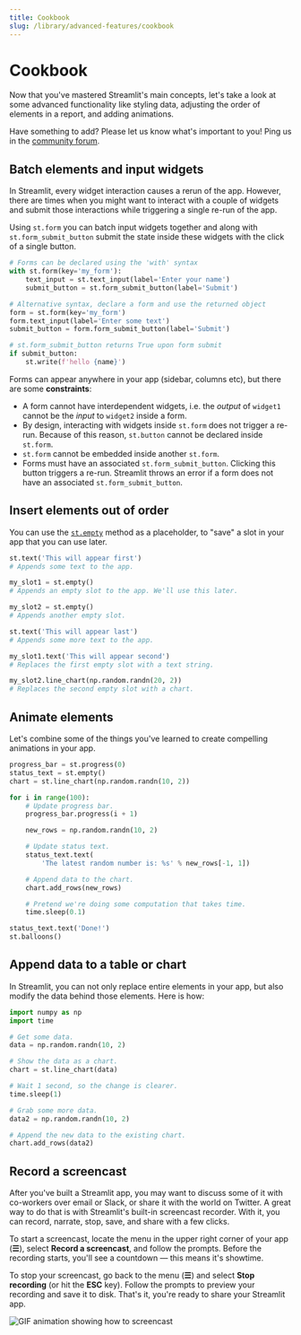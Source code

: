 ```yaml
---
title: Cookbook
slug: /library/advanced-features/cookbook
---
```


# Cookbook

Now that you've mastered Streamlit's main concepts, let's take a look at some
advanced functionality like styling data, adjusting the order of elements in a
report, and adding animations.

<Note>

Have something to add? Please let us know what's important to you!
Ping us in the [community forum](https://discuss.streamlit.io).

</Note>

## Batch elements and input widgets

In Streamlit, every widget interaction causes a rerun of the app. However,
there are times when you might want to interact with a couple of widgets and
submit those interactions while triggering a single re-run of the app.

Using `st.form` you can batch input widgets together and along with
`st.form_submit_button` submit the state inside these widgets with the click
of a single button.

```python
# Forms can be declared using the 'with' syntax
with st.form(key='my_form'):
    text_input = st.text_input(label='Enter your name')
    submit_button = st.form_submit_button(label='Submit')
```

```python
# Alternative syntax, declare a form and use the returned object
form = st.form(key='my_form')
form.text_input(label='Enter some text')
submit_button = form.form_submit_button(label='Submit')
```

```python
# st.form_submit_button returns True upon form submit
if submit_button:
    st.write(f'hello {name}')
```

Forms can appear anywhere in your app (sidebar, columns etc), but there are
some **constraints**:

- A form cannot have interdependent widgets, i.e. the _output_ of `widget1` cannot
  be the _input_ to `widget2` inside a form.
- By design, interacting with widgets inside `st.form` does not trigger
  a re-run. Because of this reason, `st.button` cannot be declared inside `st.form`.
- `st.form` cannot be embedded inside another `st.form`.
- Forms must have an associated `st.form_submit_button`. Clicking this button
  triggers a re-run. Streamlit throws an error if a form does not have an
  associated `st.form_submit_button`.

## Insert elements out of order

You can use the [`st.empty`](api.html#streamlit.empty) method as a placeholder,
to "save" a slot in your app that you can use later.

```python
st.text('This will appear first')
# Appends some text to the app.

my_slot1 = st.empty()
# Appends an empty slot to the app. We'll use this later.

my_slot2 = st.empty()
# Appends another empty slot.

st.text('This will appear last')
# Appends some more text to the app.

my_slot1.text('This will appear second')
# Replaces the first empty slot with a text string.

my_slot2.line_chart(np.random.randn(20, 2))
# Replaces the second empty slot with a chart.
```

## Animate elements

Let's combine some of the things you've learned to create compelling
animations in your app.

```python
progress_bar = st.progress(0)
status_text = st.empty()
chart = st.line_chart(np.random.randn(10, 2))

for i in range(100):
    # Update progress bar.
    progress_bar.progress(i + 1)

    new_rows = np.random.randn(10, 2)

    # Update status text.
    status_text.text(
        'The latest random number is: %s' % new_rows[-1, 1])

    # Append data to the chart.
    chart.add_rows(new_rows)

    # Pretend we're doing some computation that takes time.
    time.sleep(0.1)

status_text.text('Done!')
st.balloons()
```

## Append data to a table or chart

In Streamlit, you can not only replace entire elements in your app, but also
modify the data behind those elements. Here is how:

```python
import numpy as np
import time

# Get some data.
data = np.random.randn(10, 2)

# Show the data as a chart.
chart = st.line_chart(data)

# Wait 1 second, so the change is clearer.
time.sleep(1)

# Grab some more data.
data2 = np.random.randn(10, 2)

# Append the new data to the existing chart.
chart.add_rows(data2)
```

## Record a screencast

After you've built a Streamlit app, you may want to discuss some of it with co-workers over email or Slack, or share it with the world on Twitter. A great way to do that is with Streamlit's built-in screencast recorder. With it, you can record, narrate, stop, save, and share with a few clicks.

To start a screencast, locate the menu in the upper right corner of your app (**☰**), select **Record a screencast**, and follow the prompts. Before the recording starts, you'll see a countdown — this means it's showtime.

To stop your screencast, go back to the menu (**☰**) and select **Stop recording** (or hit the **ESC** key). Follow the prompts to preview your recording and save it to disk. That's it, you're ready to share your Streamlit app.

![GIF animation showing how to screencast](/images/screenshare.gif)

